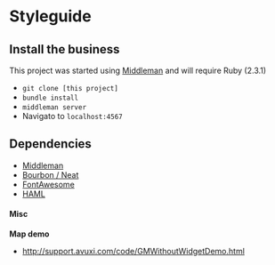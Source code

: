 # Styleguide

## Install the business
 
This project was started using [Middleman](http://middlemanapp.com) and will require Ruby (2.3.1)

- `git clone [this project]`
- `bundle install`
- `middleman server`
- Navigato to `localhost:4567`

## Dependencies

- [Middleman](http://middlemanapp.com)
- [Bourbon / Neat](http://bourbon.io/)
- [FontAwesome](https://github.com/FortAwesome/Font-Awesome)
- [HAML](http://haml.info/)

#### Misc
**Map demo**

* http://support.avuxi.com/code/GMWithoutWidgetDemo.html